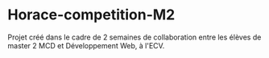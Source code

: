 # Horace-competition-M2
Projet créé dans le cadre de 2 semaines de collaboration entre les élèves de master 2 MCD et Développement Web, à l'ECV.
